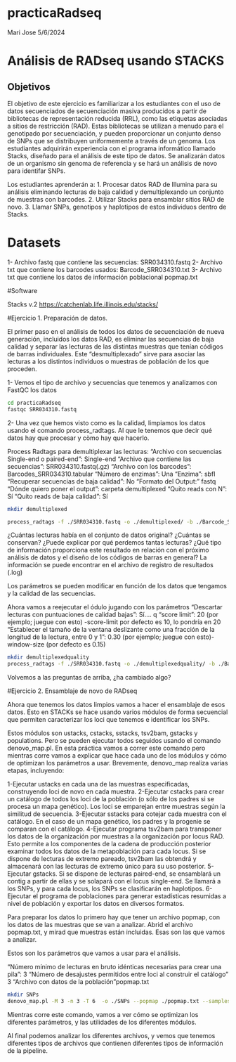 practicaRadseq
================
Mari Jose
5/6/2024

# Análisis de RADseq usando STACKS

## Objetivos

El objetivo de este ejercicio es familiarizar a los estudiantes con el
uso de datos secuenciados de secuenciación masiva producidos a partir de
bibliotecas de representación reducida (RRL), como las etiquetas
asociadas a sitios de restricción (RAD). Estas bibliotecas se utilizan a
menudo para el genotipado por secuenciación, y pueden proporcionar un
conjunto denso de SNPs que se distribuyen uniformemente a través de un
genoma. Los estudiantes adquirirán experiencia con el programa
informático llamado Stacks, diseñado para el análisis de este tipo de
datos. Se analizarán datos de un organismo sin genoma de referencia y se
hará un análisis de novo para identifar SNPs.

Los estudiantes aprenderán a: 1. Procesar datos RAD de Illumina para su
análisis eliminando lecturas de baja calidad y demultiplexando un
conjunto de muestras con barcodes. 2. Utilizar Stacks para ensamblar
sitios RAD de novo. 3. Llamar SNPs, genotipos y haplotipos de estos
individuos dentro de Stacks.

# Datasets

1- Archivo fastq que contiene las secuencias: SRR034310.fastq 2- Archivo
txt que contiene los barcodes usados: Barcode_SRR034310.txt 3- Archivo
txt que contiene los datos de información poblacional popmap.txt

\#Software

Stacks v.2 <https://catchenlab.life.illinois.edu/stacks/>

\#Ejercicio 1. Preparación de datos.

El primer paso en el análisis de todos los datos de secuenciación de
nueva generación, incluidos los datos RAD, es eliminar las secuencias de
baja calidad y separar las lecturas de las distintas muestras que tenían
códigos de barras individuales. Este “desmultiplexado” sirve para
asociar las lecturas a los distintos individuos o muestras de población
de los que proceden.

1- Vemos el tipo de archivo y secuencias que tenemos y analizamos con
FastQC los datos

``` bash
cd practicaRadseq
fastqc SRR034310.fastq
```

2- Una vez que hemos visto como es la calidad, limpiamos los datos
usando el comando process_radtags. Al que le tenemos que decir qué datos
hay que procesar y còmo hay que hacerlo.

Process Radtags para demultiplexar las lecturas: “Archivo con secuencias
Single-end o paired-end”: Single-end “Archivo que contiene las
secuencias”: SRR034310.fastq(.gz) “Archivo con los barcodes”:
Barcodes_SRR034310.tabular “Número de enzimas”: Una “Enzima”: sbfI
“Recuperar secuencias de baja calidad”: No “Formato del Output:” fastq
“Dónde quiero poner el output”: carpeta demultiplexed “Quito reads con
N”: Sí “Quito reads de baja calidad”: Sí

``` bash
mkdir demultiplexed

process_radtags -f ./SRR034310.fastq -o ./demultiplexed/ -b ./Barcode_SRR034310.txt -e sbfI -c -q
```

¿Cuántas lecturas había en el conjunto de datos original? ¿Cuántas se
conservan? ¿Puede explicar por qué perdemos tantas lecturas? ¿Qué tipo
de información proporciona este resultado en relación con el próximo
análisis de datos y el diseño de los códigos de barras en general? La
información se puede encontrar en el archivo de registro de resultados
(.log)

Los parámetros se pueden modificar en función de los datos que tengamos
y la calidad de las secuencias.

Ahora vamos a reejecutar el ódulo jugando con los parámetros “Descartar
lecturas con puntuaciones de calidad bajas”: Sí…. q “score limit”: 20
(por ejemplo; juegue con esto) -score-limit por defecto es 10, lo
pondría en 20 “Establecer el tamaño de la ventana deslizante como una
fracción de la longitud de la lectura, entre 0 y 1”: 0.30 (por ejemplo;
juegue con esto)-window-size (por defecto es 0.15)

``` bash
mkdir demultiplexedquality
process_radtags -f ./SRR034310.fastq -o ./demultiplexedquality/ -b ./Barcode_SRR034310.txt -e sbfI -r -c -q --score-limit 20 --window-size 0.30
```

Volvemos a las preguntas de arriba, ¿ha cambiado algo?

\#Ejercicio 2. Ensamblaje de novo de RADseq

Ahora que tenemos los datos limpios vamos a hacer el ensamblaje de esos
datos. Esto en STACKs se hace usando varios módulos de forma secuencial
que permiten caracterizar los loci que tenemos e identificar los SNPs.

Estos módulos son ustacks, cstacks, sstacks, tsv2bam, gstacks y
populations. Pero se pueden ejecutar todos seguidos usando el comando
denovo_map.pl. En esta práctica vamos a correr este comando pero
mientras corre vamos a explicar que hace cada uno de los módulos y cómo
de optimizan los parámetros a usar. Brevemente, denovo_map realiza
varias etapas, incluyendo:

1-Ejecutar ustacks en cada una de las muestras especificadas,
construyendo loci de novo en cada muestra. 2-Ejecutar cstacks para crear
un catálogo de todos los loci de la población (o sólo de los padres si
se procesa un mapa genético). Los loci se emparejan entre muestras según
la similitud de secuencia. 3-Ejecutar sstacks para cotejar cada muestra
con el catálogo. En el caso de un mapa genético, los padres y la
progenie se comparan con el catálogo. 4-Ejecutar programa tsv2bam para
transponer los datos de la organización por muestras a la organización
por locus RAD. Esto permite a los componentes de la cadena de producción
posterior examinar todos los datos de la metapoblación para cada locus.
Si se dispone de lecturas de extremo pareado, tsv2bam las obtendrá y
almacenará con las lecturas de extremo único para su uso posterior. 5-
Ejecutar gstacks. Si se dispone de lecturas paired-end, se ensamblará un
contig a partir de ellas y se solapará con el locus single-end. Se
llamará a los SNPs, y para cada locus, los SNPs se clasificarán en
haplotipos. 6- Ejecutar el programa de poblaciones para generar
estadísticas resumidas a nivel de población y exportar los datos en
diversos formatos.

Para preparar los datos lo primero hay que tener un archivo popmap, con
los datos de las muestras que se van a analizar. Abrid el archivo
popmap.txt, y mirad que muestras están incluidas. Esas son las que vamos
a analizar.

Estos son los parámetros que vamos a usar para el análisis.

“Número mínimo de lecturas en bruto idénticas necesarias para crear una
pila”: 3 “Número de desajustes permitidos entre loci al construir el
catálogo” 3 “Archivo con datos de la población”popmap.txt

``` bash
mkdir SNPs
denovo_map.pl -M 3 -n 3 -T 6  -o ./SNPs --popmap ./popmap.txt --samples ./demultiplexedquality
```

Mientras corre este comando, vamos a ver cómo se optimizan los
diferentes parámetros, y las utilidades de los diferentes módulos.

Al final podemos analizar los diferentes archivos, y vemos que tenemos
diferentes tipos de archivos que contienen diferentes tipos de
información de la pipeline.
